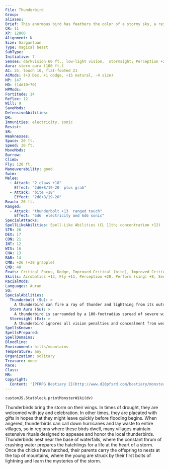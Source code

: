 ```yaml
---
File: Thunderbird
Group: 
aliases: 
Brief: This enormous bird has feathers the color of a stormy sky, a resemblance enhanced by the lightning that dances over its body.
CR: 11
XP: 12800
Alignment: N
Size: Gargantuan
Type: magical beast
SubType: 
Initiative: 7
Senses: darkvision 60 ft., low-light vision,  stormsight; Perception +20
Aura: storm aura (100 ft.)
AC: 25, touch 10, flat-footed 21
ACMods: (+3 Dex, +1 dodge, +15 natural, -4 size)
HP: 147
HD: (14d10+70)
HPMods: 
Fortitude: 14
Reflex: 12
Will: 9
SaveMods: 
DefensiveAbilities: 
DR: 
Immunities: electricity, sonic
Resist: 
SR: 
Weaknesses: 
Space: 20 ft.
Speed: 30 ft.
MoveMods: 
Burrow: 
Climb: 
Fly: 120 ft.
Maneuverability: good
Swim: 
Melee: 
  - Attack: "2 claws +18"
    Effect: "2d6+8/19-20  plus grab"
  - Attack: "bite +18"
    Effect: "2d8+8/19-20"
Reach: 20 ft.
Ranged: 
  - Attack: "thunderbolt +13  ranged touch"
    Effect: "6d6  electricity and 6d6 sonic"
SpecialAttacks: 
SpellLikeAbilities: Spell-Like Abilities (CL 11th; concentration +12)  At will-control weather
STR: 26
DEX: 17
CON: 21
INT: 12
WIS: 16
CHA: 13
BAB: 14
CMB: +26 (+30 grapple)
CMD: 40
Feats: Critical Focus, Dodge, Improved Critical (bite), Improved Critical (claw), Improved Initiative, Iron Will, Power Attack
Skills: Acrobatics +13, Fly +11, Perception +20, Perform (sing) +8, Sense Motive +10
RacialMods: 
Languages: Auran
SQ: 
SpecialAbilities:
  Thunderbolt (Su): >
    A thunderbird can fire a ray of thunder and lightning from its outspread wings as a standard action. This attack has a range of 200 feet with no range increment, and requires a ranged touch attack to hit.  A creature critically hit by a thunderbolt is stunned and deafened for 1 round if it fails a DC 22 Fortitude save. The save DC is Constitution-based.
  Storm Aura (Su): >
    A thunderbird is surrounded by a 100-footradius spread of severe winds that blow out from the center, dissipating swiftly at the limit of the aura's range. In this area, ranged weapons (but not siege weapons) take a -4 penalty on attack rolls, Fly checks are made at a -4 penalty, and exposed flames are extinguished. Small creatures must make a DC 10 Strength check (if on the ground) or a DC 20 Fly check to move toward the thunderbird, while Tiny or smaller creatures can be knocked backward (1d4 x 10 feet if they are on the ground and fail a DC 15 Strength check, or 2d6 x 10 feet if they are flying and fail a DC 25 Fly check). Creatures on the ground that are pushed back take 1d4 points of nonlethal damage per 10 feet, and flying creatures that are pushed back take 2d6 points of nonlethal damage regardless of the distance they are pushed.  In addition, once every 1d4 rounds, a bolt of lightning strikes a random creature (other than the thunderbird) within the area of its storm aura. This bolt of lightning deals 12d6 points of electricity damage (DC 22 Reflex halves). The save DC for the lightning bolt is Constitutionbased, while those for resisting the wind effects are fixed.
  Stormsight (Ex): >
    A thunderbird ignores all vision penalties and concealment from weather effects, including those created by fog cloud, obscuring mist, and similar spells.
SpellsKnown: 
SpellsPrepared: 
SpellDomains: 
Bloodline: 
Environment: hills/mountains
Temperature: any
Organization: solitary
Treasure: none
Race: 
Class: 
MR: 
Copyright:
  Content: '[PFRPG Bestiary 2](http://www.d20pfsrd.com/bestiary/monster-listings/magical-beasts/thunderbird)'
---
```

```dataviewjs
customJS.Statblock.printMonsterWiki(dv)
```
Thunderbirds bring the storm on their wings. In times of drought, they are welcomed with joy and celebration.  In other times, they are placated with gifts in hopes that they might leave quickly before flooding begins. When angered, thunderbirds can call down hurricanes and lay waste to entire villages, so in regions where these birds dwell, many villages maintain extensive rituals designed to appease and honor the local thunderbirds.  Thunderbirds nest near the base of waterfalls, where the constant thrum of crashing water prepares the hatchlings for a life at the heart of a storm. Once the chicks have hatched, their parents carry the offspring to nests at the top of mountains, where the young are struck by their first bolts of lightning and learn the mysteries of the storm.
